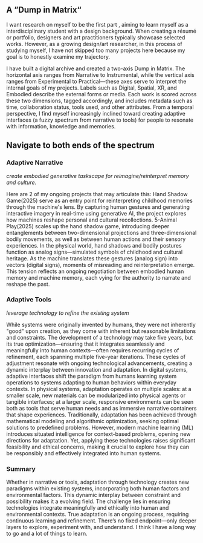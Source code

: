 

## A ”Dump in Matrix“
I want research on myself to be the first part , aiming to learn myself as a interdisciplinary student with a design background. When creating a résumé or portfolio, designers and art practitioners typically showcase selected works. However, as a growing design/art researcher, in this process of studying myself, I have not skipped too many projects here because my goal is to honestly examine my trajectory.

I have built a digital archive and created a two-axis Dump in Matrix. The horizontal axis ranges from Narrative to Instrumental, while the vertical axis ranges from Experimental to Practical—these axes serve to interpret the internal goals of my projects. Labels such as Digital, Spatial, XR, and Embodied describe the external forms or media. Each work is scored across these two dimensions, tagged accordingly, and includes metadata such as time, collaboration status, tools used, and other attributes. From a temporal perspective, I find myself increasingly inclined toward creating adaptive interfaces (a fuzzy spectrum from narrative to tools) for people to resonate with information, knowledge and memories.

## Navigate to both ends of the spectrum
### Adaptive Narrative

_create embodied generative taskscape for reimagine/reinterpret memory and culture._

Here are 2 of my ongoing projects that may articulate this: Hand Shadow Game(2025) serve as an entry point for reinterpreting childhood memories through the machine's lens. By capturing human gestures and generating interactive imagery in real-time using generative AI, the project explores how machines reshape personal and cultural recollections. 5-Animal Play(2025) scales up the hand shadow game, introducing deeper entanglements between two-dimensional projections and three-dimensional bodily movements, as well as between human actions and their sensory experiences. In the physical world, hand shadows and bodily postures function as analog signs—simulated symbols of childhood and cultural heritage. As the machine translates these gestures (analog sign) into vectors (digital signs), moments of misreading and reinterpretation emerge. This tension reflects an ongoing negotiation between embodied human memory and machine memory, each vying for the authority to narrate and reshape the past.

### Adaptive Tools

_leverage technology to refine the existing system_

While systems were originally invented by humans, they were not inherently "good" upon creation, as they come with inherent but reasonable limitations and constraints. The development of a technology may take five years, but its true optimization—ensuring that it integrates seamlessly and meaningfully into human contexts—often requires recurring cycles of refinement, each spanning multiple five-year iterations. These cycles of adjustment resonate with ongoing technological advancements, creating a dynamic interplay between innovation and adaptation. In digital systems, adaptive interfaces shift the paradigm from humans learning system operations to systems adapting to human behaviors within everyday contexts. In physical systems, adaptation operates on multiple scales: at a smaller scale, new materials can be modularized into physical agents or tangible interfaces; at a larger scale, responsive environments can be seen both as tools that serve human needs and as immersive narrative containers that shape experiences. Traditionally, adaptation has been achieved through mathematical modeling and algorithmic optimization, seeking optimal solutions to predefined problems. However, modern machine learning (ML) introduces situated intelligence for context-based problems, opening new directions for adaptation. Yet, applying these technologies raises significant feasibility and ethical concerns, making it crucial to explore how they can be responsibly and effectively integrated into human systems.
### Summary
Whether in narrative or tools, adaptation through technology creates new paradigms within existing systems, incorporating both human factors and environmental factors. This dynamic interplay between constraint and possibility makes it a evolving field. The challenge lies in ensuring technologies integrate meaningfully and ethically into human and environmental contexts. True adaptation is an ongoing process, requiring continuous learning and refinement. There’s no fixed endpoint—only deeper layers to explore, experiment with, and understand. I think I have a long way to go and a lot of things to learn.